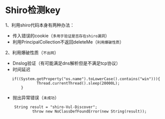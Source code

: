 # Shiro检测key

1、利用shiro代码本身有两种办法：

- 传入错误的cookie（`多用于验证是否存在shiro漏洞`）
- 利用PrincipalCollection不返回deleteMe（`利用爆破性质`）

2、利用爆破性质（`不出网`）

- Dnslog验证（有可能满足dns解析但是不满足tcp协议）
- 时间延迟

```
   if((System.getProperty("os.name").toLowerCase().contains("win"))){
              Thread.currentThread().sleep(20000L);
       }
```

- 抛出异常错误（`未成功`）

```
    String result = "shiro-Vul-Discover";
            throw new NoClassDefFoundError(new String(result));
```

